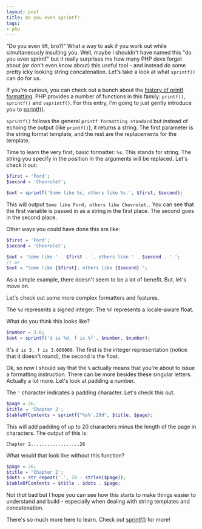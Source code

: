 ```yaml
---
layout: post
title: Do you even sprintf?
tags:
- php
---
```

"Do you even lift, bro?!" What a way to ask if you work out while simultaneously insulting you. Well, maybe I shouldn't have named this "do you even sprintf" but it really surprises me how many PHP devs forget about (or don't even know about) this useful tool - and instead do some pretty icky looking string concatenation. Let's take a look at what `sprintf()` can do for us.

If you're curious, you can check out a bunch about the [history of printf formatting](https://en.wikipedia.org/wiki/Printf_format_string).  PHP provides a number of functions in this family: `printf()`, `sprintf()` and `vsprintf()`.  For this entry, I'm going to just gently introduce you to [sprintf()](https://www.php.net/sprintf).

`sprintf()` follows the general `printf formatting standard` but instead of echoing the output (like `printf()`), it returns a string.  The first parameter is the string format template, and the rest are the replacements for the template.

Time to learn the very first, basic formatter: `%s`. This stands for string. The string you specify in the position in the arguments will be replaced.  Let's check it out:

```php
$first = 'Ford';
$second = 'Chevrolet';

$out = sprintf('Some like %s, others like %s.', $first, $second);
```

This will output `Some like Ford, others like Chevrolet.`. You can see that the first variable is passed in as a string in the first place. The second goes in the second place.  

Other ways you could have done this are like:

```php
$first = 'Ford';
$second = 'Chevrolet';

$out = 'Some like ' . $first . ', others like ' . $second . '.';
// or
$out = "Some like {$first}, others like {$second}.";
```

As a simple example, there doesn't seem to be a lot of benefit.  But, let's move on.

Let's check out some more complex formatters and features.

The `%d` represents a signed integer.  The `%f` represents a locale-aware float.

What do you think this looks like?

```php
$number = 3.6;
$out = sprintf('d is %d, f is %f', $number, $number);
```

It's `d is 3, f is 3.600000`.  The first is the integer representation (notice that it doesn't round), the second is the float.

Ok, so now I should say that the `%` actually means that you're about to issue a formatting instruction.  There can be more besides these singular letters.  Actually a lot more.  Let's look at padding a number.

The `'` character indicates a padding character.  Let's check this out.

```php
$page = 26;
$title = 'Chapter 2';
$tableOfContents = sprintf("%s%'.20d", $title, $page);
```

This will add padding of up to 20 characters minus the length of the page in characters.  The output of this is:

`Chapter 2..................26`

What would that look like without this function?

```php
$page = 26;
$title = 'Chapter 2';
$dots = str_repeat('.', 20 - strlen($page));
$tableOfContents = $title . $dots . $page;
```

Not _that_ bad but I hope you can see how this starts to make things easier to understand and build - especially when dealing with string templates and concatenation.

There's so much more here to learn. Check out [sprintf()](https://www.php.net/sprintf) for more!
